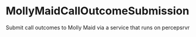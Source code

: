 MollyMaidCallOutcomeSubmission
==============================

Submit call outcomes to Molly Maid via a service that runs on percepsrvr